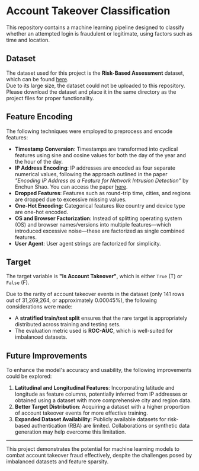 # Account Takeover Classification

This repository contains a machine learning pipeline designed to classify whether an attempted login is fraudulent or legitimate, using factors such as time and location.

## Dataset

The dataset used for this project is the **Risk-Based Assessment** dataset, which can be found [here](https://riskbasedauthentication.org/analysis/largescale/#-data-set).  
Due to its large size, the dataset could not be uploaded to this repository. Please download the dataset and place it in the same directory as the project files for proper functionality.

## Feature Encoding

The following techniques were employed to preprocess and encode features:

- **Timestamp Conversion**: Timestamps are transformed into cyclical features using sine and cosine values for both the day of the year and the hour of the day.
- **IP Address Encoding**: IP addresses are encoded as four separate numerical values, following the approach outlined in the paper *"Encoding IP Address as a Feature for Network Intrusion Detection"* by Enchun Shao. You can access the paper [here](https://hammer.purdue.edu/articles/thesis/Encoding_IP_Address_as_a_Feature_for_Network_Intrusion_Detection/11307287?file=20040305).
- **Dropped Features**: Features such as round-trip time, cities, and regions are dropped due to excessive missing values.
- **One-Hot Encoding**: Categorical features like country and device type are one-hot encoded.
- **OS and Browser Factorization**: Instead of splitting operating system (OS) and browser names/versions into multiple features—which introduced excessive noise—these are factorized as single combined features.
- **User Agent**: User agent strings are factorized for simplicity.

## Target

The target variable is **"Is Account Takeover"**, which is either `True` (T) or `False` (F).  

Due to the rarity of account takeover events in the dataset (only 141 rows out of 31,269,264, or approximately 0.00045%), the following considerations were made:
- A **stratified train/test split** ensures that the rare target is appropriately distributed across training and testing sets.
- The evaluation metric used is **ROC-AUC**, which is well-suited for imbalanced datasets.

## Future Improvements

To enhance the model's accuracy and usability, the following improvements could be explored:

1. **Latitudinal and Longitudinal Features**: Incorporating latitude and longitude as feature columns, potentially inferred from IP addresses or obtained using a dataset with more comprehensive city and region data.
2. **Better Target Distribution**: Acquiring a dataset with a higher proportion of account takeover events for more effective training.
3. **Expanded Dataset Availability**: Publicly available datasets for risk-based authentication (RBA) are limited. Collaborations or synthetic data generation may help overcome this limitation.

---

This project demonstrates the potential for machine learning models to combat account takeover fraud effectively, despite the challenges posed by imbalanced datasets and feature sparsity.
